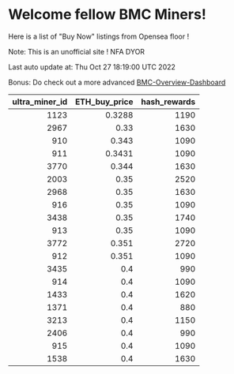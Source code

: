 # Welcome fellow BMC Miners!
Here is a list of "Buy Now" listings from Opensea floor !

Note: This is an unofficial site ! NFA DYOR

Last auto update at: Thu Oct 27 18:19:00 UTC 2022

Bonus: Do check out a more advanced [BMC-Overview-Dashboard](https://dune.com/defifunk/BMC-Overview-Dashboard)


|   ultra_miner_id |   ETH_buy_price |   hash_rewards |
|-----------------:|----------------:|---------------:|
|             1123 |          0.3288 |           1190 |
|             2967 |          0.33   |           1630 |
|              910 |          0.343  |           1090 |
|              911 |          0.3431 |           1090 |
|             3770 |          0.344  |           1630 |
|             2003 |          0.35   |           2520 |
|             2968 |          0.35   |           1630 |
|              916 |          0.35   |           1090 |
|             3438 |          0.35   |           1740 |
|              913 |          0.35   |           1090 |
|             3772 |          0.351  |           2720 |
|              912 |          0.351  |           1090 |
|             3435 |          0.4    |            990 |
|              914 |          0.4    |           1090 |
|             1433 |          0.4    |           1620 |
|             1371 |          0.4    |            880 |
|             3213 |          0.4    |           1150 |
|             2406 |          0.4    |            990 |
|              915 |          0.4    |           1090 |
|             1538 |          0.4    |           1630 |